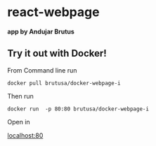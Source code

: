 # react-webpage 
**app by Andujar Brutus**

## Try it out with Docker!

From Command line run
```
docker pull brutusa/docker-webpage-i
```

Then run

```
docker run  -p 80:80 brutusa/docker-webpage-i
```

Open in

[localhost:80](http://localhost:80)

